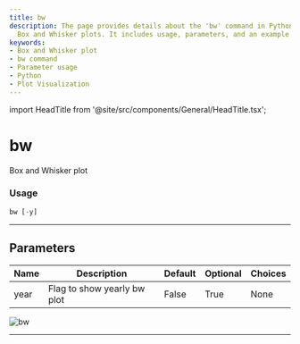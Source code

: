 ```yaml
---
title: bw
description: The page provides details about the 'bw' command in Python for generating
  Box and Whisker plots. It includes usage, parameters, and an example visual output.
keywords:
- Box and Whisker plot
- bw command
- Parameter usage
- Python
- Plot Visualization
---
```


import HeadTitle from '@site/src/components/General/HeadTitle.tsx';

<HeadTitle title="bw - Qa - Stocks - Reference | OpenBB Terminal Docs" />

# bw

Box and Whisker plot

### Usage

```python
bw [-y]
```

---

## Parameters

| Name | Description | Default | Optional | Choices |
| ---- | ----------- | ------- | -------- | ------- |
| year | Flag to show yearly bw plot | False | True | None |

![bw](https://user-images.githubusercontent.com/46355364/154305545-0f99fe4b-07e1-4714-8762-da3569023578.png)

---
